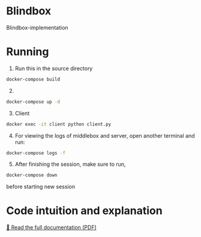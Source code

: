 # Blindbox
Blindbox-implementation


# Running
1) Run this in the source directory  
```bash
docker-compose build
```
2) 
```bash
docker-compose up -d
```

3) Client 
```bash
docker exec -it client python client.py
```

4) For viewing the logs of middlebox and server, open another terminal and run:
```bash
docker-compose logs -f
```

5) After finishing the session, make sure to run, 
```bash
docker-compose down
```
before starting new session

# Code intuition and explanation

[📄 Read the full documentation (PDF)](Blindbox.pdf)
